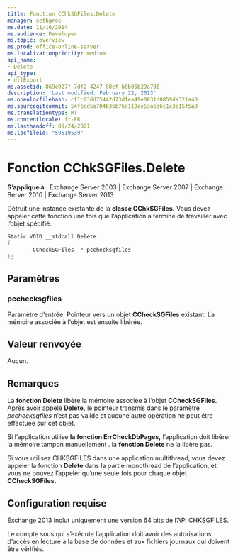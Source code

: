 ```yaml
---
title: Fonction CChkSGFiles.Delete
manager: sethgros
ms.date: 11/16/2014
ms.audience: Developer
ms.topic: overview
ms.prod: office-online-server
ms.localizationpriority: medium
api_name:
- Delete
api_type:
- dllExport
ms.assetid: 869e927f-7df2-4247-88ef-b8b05b29a700
description: 'Last modified: February 22, 2013'
ms.openlocfilehash: cf1c23dd75442d73dfea49e0831d0859da321a40
ms.sourcegitcommit: 54f6cd5a704b36b76d110ee53a6d6c1c3e15f5a9
ms.translationtype: MT
ms.contentlocale: fr-FR
ms.lasthandoff: 09/24/2021
ms.locfileid: "59510539"
---
```

# <a name="cchksgfilesdelete-function"></a>Fonction CChkSGFiles.Delete

**S’applique à :** Exchange Server 2003 | Exchange Server 2007 | Exchange Server 2010 | Exchange Server 2013
  
Détruit une instance existante de la **classe CChkSGFiles.** Vous devez appeler cette fonction une fois que l’application a terminé de travailler avec l’objet spécifié. 
  
```cs
Static VOID __stdcall Delete 
(
        CCheckSGFiles  * pcchecksgfiles
);

```

## <a name="parameters"></a>Paramètres

### <a name="pcchecksgfiles"></a>pcchecksgfiles 
  
Paramètre d’entrée. Pointeur vers un objet **CCheckSGFiles** existant. La mémoire associée à l’objet est ensuite libérée. 
    
## <a name="return-value"></a>Valeur renvoyée

Aucun.
  
## <a name="remarks"></a>Remarques

La **fonction Delete** libère la mémoire associée à l’objet **CCheckSGFiles.** Après avoir appelé **Delete,** le pointeur transmis dans le paramètre  *pcchecksgfiles*  n’est pas valide et aucune autre opération ne peut être effectuée sur cet objet. 
  
Si l’application utilise **la fonction ErrCheckDbPages,** l’application doit libérer la mémoire tampon manuellement . la **fonction Delete** ne la libère pas. 
  
Si vous utilisez CHKSGFILES dans une application multithread, vous devez appeler la fonction **Delete** dans la partie monothread de l’application, et vous ne pouvez l’appeler qu’une seule fois pour chaque objet **CCheckSGFiles.** 
  
## <a name="requirements"></a>Configuration requise

Exchange 2013 inclut uniquement une version 64 bits de l’API CHKSGFILES.
  
Le compte sous qui s’exécute l’application doit avoir des autorisations d’accès en lecture à la base de données et aux fichiers journaux qui doivent être vérifiés.
  

